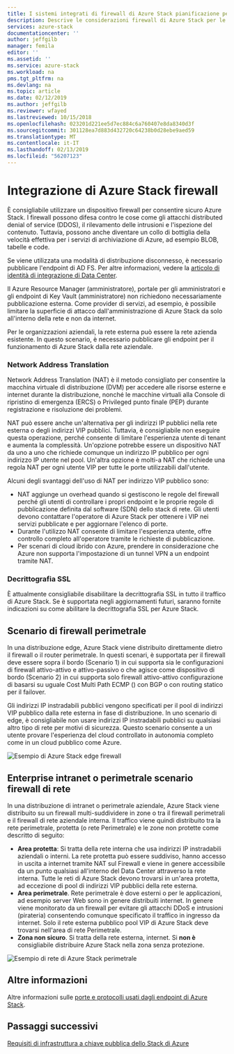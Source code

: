 ```yaml
---
title: I sistemi integrati di firewall di Azure Stack pianificazione per Azure Stack | Microsoft Docs
description: Descrive le considerazioni firewall di Azure Stack per le distribuzioni basate su Azure Stack di Azure a più nodi.
services: azure-stack
documentationcenter: ''
author: jeffgilb
manager: femila
editor: ''
ms.assetid: ''
ms.service: azure-stack
ms.workload: na
pms.tgt_pltfrm: na
ms.devlang: na
ms.topic: article
ms.date: 02/12/2019
ms.author: jeffgilb
ms.reviewer: wfayed
ms.lastreviewed: 10/15/2018
ms.openlocfilehash: 023201d221ee5d7ec884c6a760407e8da8340d3f
ms.sourcegitcommit: 301128ea7d883d432720c64238b0d28ebe9aed59
ms.translationtype: MT
ms.contentlocale: it-IT
ms.lasthandoff: 02/13/2019
ms.locfileid: "56207123"
---
```

# <a name="azure-stack-firewall-integration"></a>Integrazione di Azure Stack firewall
È consigliabile utilizzare un dispositivo firewall per consentire sicuro Azure Stack. I firewall possono difesa contro le cose come gli attacchi distributed denial of service (DDOS), il rilevamento delle intrusioni e l'ispezione del contenuto. Tuttavia, possono anche diventare un collo di bottiglia della velocità effettiva per i servizi di archiviazione di Azure, ad esempio BLOB, tabelle e code.

 Se viene utilizzata una modalità di distribuzione disconnesso, è necessario pubblicare l'endpoint di AD FS. Per altre informazioni, vedere la [articolo di identità di integrazione di Data Center](azure-stack-integrate-identity.md).

Il Azure Resource Manager (amministratore), portale per gli amministratori e gli endpoint di Key Vault (amministratore) non richiedono necessariamente pubblicazione esterna. Come provider di servizi, ad esempio, è possibile limitare la superficie di attacco dall'amministrazione di Azure Stack da solo all'interno della rete e non da internet.

Per le organizzazioni aziendali, la rete esterna può essere la rete azienda esistente. In questo scenario, è necessario pubblicare gli endpoint per il funzionamento di Azure Stack dalla rete aziendale.

### <a name="network-address-translation"></a>Network Address Translation
Network Address Translation (NAT) è il metodo consigliato per consentire la macchina virtuale di distribuzione (DVM) per accedere alle risorse esterne e internet durante la distribuzione, nonché le macchine virtuali alla Console di ripristino di emergenza (ERCS) o Privileged punto finale (PEP) durante registrazione e risoluzione dei problemi.

NAT può essere anche un'alternativa per gli indirizzi IP pubblici nella rete esterna o degli indirizzi VIP pubblici. Tuttavia, è consigliabile non eseguire questa operazione, perché consente di limitare l'esperienza utente di tenant e aumenta la complessità. Un'opzione potrebbe essere un dispositivo NAT da uno a uno che richiede comunque un indirizzo IP pubblico per ogni indirizzo IP utente nel pool. Un'altra opzione è molti-a NAT che richiede una regola NAT per ogni utente VIP per tutte le porte utilizzabili dall'utente.

Alcuni degli svantaggi dell'uso di NAT per indirizzo VIP pubblico sono:
- NAT aggiunge un overhead quando si gestiscono le regole del firewall perché gli utenti di controllare i propri endpoint e le proprie regole di pubblicazione definita dal software (SDN) dello stack di rete. Gli utenti devono contattare l'operatore di Azure Stack per ottenere i VIP nei servizi pubblicate e per aggiornare l'elenco di porte.
- Durante l'utilizzo NAT consente di limitare l'esperienza utente, offre controllo completo all'operatore tramite le richieste di pubblicazione.
- Per scenari di cloud ibrido con Azure, prendere in considerazione che Azure non supporta l'impostazione di un tunnel VPN a un endpoint tramite NAT.

### <a name="ssl-decryption"></a>Decrittografia SSL
È attualmente consigliabile disabilitare la decrittografia SSL in tutto il traffico di Azure Stack. Se è supportata negli aggiornamenti futuri, saranno fornite indicazioni su come abilitare la decrittografia SSL per Azure Stack.

## <a name="edge-firewall-scenario"></a>Scenario di firewall perimetrale
In una distribuzione edge, Azure Stack viene distribuito direttamente dietro il firewall o il router perimetrale. In questi scenari, è supportata per il firewall deve essere sopra il bordo (Scenario 1) in cui supporta sia le configurazioni di firewall attivo-attivo e attivo-passivo o che agisce come dispositivo di bordo (Scenario 2) in cui supporta solo firewall attivo-attivo configurazione di basarsi su uguale Cost Multi Path ECMP () con BGP o con routing statico per il failover.

Gli indirizzi IP instradabili pubblici vengono specificati per il pool di indirizzi VIP pubblico dalla rete esterna in fase di distribuzione. In uno scenario di edge, è consigliabile non usare indirizzi IP instradabili pubblici su qualsiasi altro tipo di rete per motivi di sicurezza. Questo scenario consente a un utente provare l'esperienza del cloud controllato in autonomia completo come in un cloud pubblico come Azure.  

![Esempio di Azure Stack edge firewall](./media/azure-stack-firewall/firewallScenarios.png)

## <a name="enterprise-intranet-or-perimeter-network-firewall-scenario"></a>Enterprise intranet o perimetrale scenario firewall di rete
In una distribuzione di intranet o perimetrale aziendale, Azure Stack viene distribuito su un firewall multi-suddividere in zone o tra il firewall perimetrali e il firewall di rete aziendale interna. Il traffico viene quindi distribuito tra la rete perimetrale, protetta (o rete Perimetrale) e le zone non protette come descritto di seguito:

- **Area protetta**: Si tratta della rete interna che usa indirizzi IP instradabili aziendali o interni. La rete protetta può essere suddiviso, hanno accesso in uscita a internet tramite NAT sul Firewall e viene in genere accessibile da un punto qualsiasi all'interno del Data Center attraverso la rete interna. Tutte le reti di Azure Stack devono trovarsi in un'area protetta, ad eccezione di pool di indirizzi VIP pubblici della rete esterna.
- **Area perimetrale**. Rete perimetrale è dove esterni o per le applicazioni, ad esempio server Web sono in genere distribuiti internet. In genere viene monitorato da un firewall per evitare gli attacchi DDoS e intrusioni (pirateria) consentendo comunque specificato il traffico in ingresso da internet. Solo il rete esterna pubblico pool VIP di Azure Stack deve trovarsi nell'area di rete Perimetrale.
- **Zona non sicuro**. Si tratta della rete esterna, internet. Si **non è** consigliabile distribuire Azure Stack nella zona senza protezione.

![Esempio di rete di Azure Stack perimetrale](./media/azure-stack-firewall/perimeter-network-scenario.png)

## <a name="learn-more"></a>Altre informazioni
Altre informazioni sulle [porte e protocolli usati dagli endpoint di Azure Stack](azure-stack-integrate-endpoints.md).

## <a name="next-steps"></a>Passaggi successivi
[Requisiti di infrastruttura a chiave pubblica dello Stack di Azure](azure-stack-pki-certs.md)

